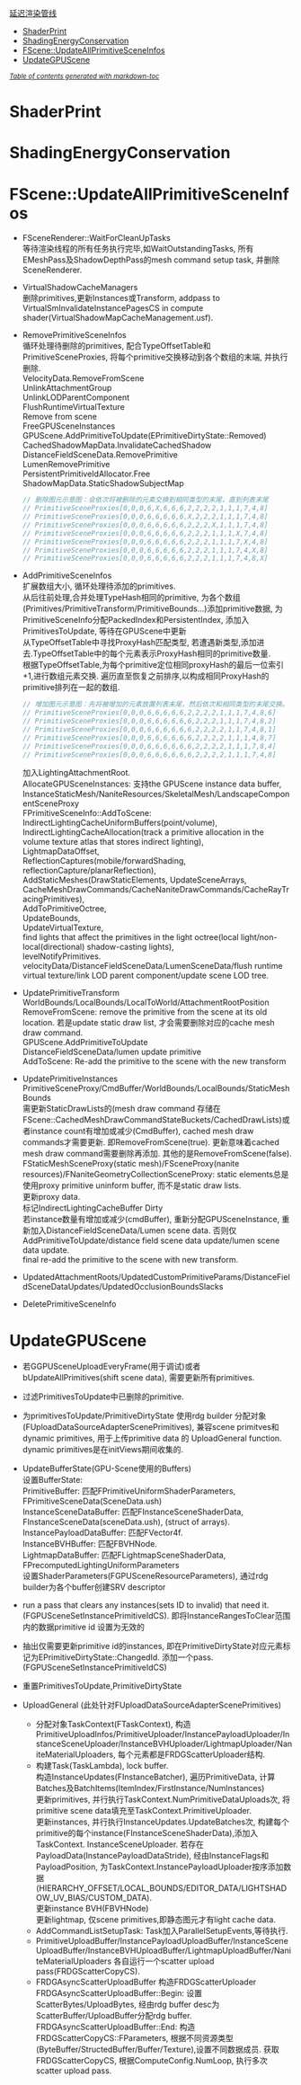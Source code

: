 [延迟渲染管线](https://www.cnblogs.com/timlly/p/14732412.html)


- [ShaderPrint](#shaderprint)
- [ShadingEnergyConservation](#shadingenergyconservation)
- [FScene::UpdateAllPrimitiveSceneInfos](#fsceneupdateallprimitivesceneinfos)
- [UpdateGPUScene](#updategpuscene)

<small><i><a href='http://ecotrust-canada.github.io/markdown-toc/'>Table of contents generated with markdown-toc</a></i></small>


# ShaderPrint

# ShadingEnergyConservation

# FScene::UpdateAllPrimitiveSceneInfos
- FSceneRenderer::WaitForCleanUpTasks  
等待渲染线程的所有任务执行完毕,如WaitOutstandingTasks, 所有EMeshPass及ShadowDepthPass的mesh command setup task, 并删除SceneRenderer.
- VirtualShadowCacheManagers  
    删除primitives,更新Instances或Transform, addpass to VirtualSmInvalidateInstancePagesCS in compute shader(VirtualShadowMapCacheManagement.usf).
- RemovePrimitiveSceneInfos  
    循环处理待删除的primitives, 配合TypeOffsetTable和PrimitiveSceneProxies, 将每个primitive交换移动到各个数组的末端, 并执行删除.  
    VelocityData.RemoveFromScene  
    UnlinkAttachmentGroup  
    UnlinkLODParentComponent  
    FlushRuntimeVirtualTexture  
    Remove from scene  
    FreeGPUSceneInstances  
    GPUScene.AddPrimitiveToUpdate(EPrimitiveDirtyState::Removed)  
    CachedShadowMapData.InvalidateCachedShadow  
    DistanceFieldSceneData.RemovePrimitive  
    LumenRemovePrimitive  
    PersistentPrimitiveIdAllocator.Free  
    ShadowMapData.StaticShadowSubjectMap  


    ``` c++
    // 删除图元示意图：会依次将被删除的元素交换到相同类型的末尾，直到列表末尾
    // PrimitiveSceneProxies[0,0,0,6,X,6,6,6,2,2,2,2,1,1,1,7,4,8]
    // PrimitiveSceneProxies[0,0,0,6,6,6,6,6,X,2,2,2,1,1,1,7,4,8]
    // PrimitiveSceneProxies[0,0,0,6,6,6,6,6,2,2,2,X,1,1,1,7,4,8]
    // PrimitiveSceneProxies[0,0,0,6,6,6,6,6,2,2,2,1,1,1,X,7,4,8]
    // PrimitiveSceneProxies[0,0,0,6,6,6,6,6,2,2,2,1,1,1,7,X,4,8]
    // PrimitiveSceneProxies[0,0,0,6,6,6,6,6,2,2,2,1,1,1,7,4,X,8]
    // PrimitiveSceneProxies[0,0,0,6,6,6,6,6,2,2,2,1,1,1,7,4,8,X]
    ```

- AddPrimitiveSceneInfos  
    扩展数组大小, 循环处理待添加的primitives.  
    从后往前处理,合并处理TypeHash相同的primitive, 为各个数组(Primitives/PrimitiveTransform/PrimitiveBounds...)添加primitive数据, 为PrimitiveSceneInfo分配PackedIndex和PersistentIndex, 添加入PrimitivesToUpdate, 等待在GPUScene中更新  
    从TypeOffsetTable中寻找ProxyHash匹配类型, 若遭遇新类型,添加进去.TypeOffsetTable中的每个元素表示ProxyHash相同的primitive数量.  
    根据TypeOffsetTable,为每个primitive定位相同proxyHash的最后一位索引+1,进行数组元素交换. 遍历直至恢复之前排序,以构成相同ProxyHash的primitive排列在一起的数组.  


    ``` c++
    // 增加图元示意图：先将被增加的元素放置列表末尾，然后依次和相同类型的末尾交换。
    // PrimitiveSceneProxies[0,0,0,6,6,6,6,6,2,2,2,2,1,1,1,7,4,8,6]
    // PrimitiveSceneProxies[0,0,0,6,6,6,6,6,6,2,2,2,1,1,1,7,4,8,2]
    // PrimitiveSceneProxies[0,0,0,6,6,6,6,6,6,2,2,2,2,1,1,7,4,8,1]
    // PrimitiveSceneProxies[0,0,0,6,6,6,6,6,6,2,2,2,2,1,1,1,4,8,7]
    // PrimitiveSceneProxies[0,0,0,6,6,6,6,6,6,2,2,2,2,1,1,1,7,8,4]
    // PrimitiveSceneProxies[0,0,0,6,6,6,6,6,6,2,2,2,2,1,1,1,7,4,8]
    ```

    加入LightingAttachmentRoot.  
    AllocateGPUSceneInstances: 支持the GPUScene instance data buffer, InstanceStaticMesh/NaniteResources/SkeletalMesh/LandscapeComponentSceneProxy  
    FPrimitiveSceneInfo::AddToScene:  
        IndirectLightingCacheUniformBuffers(point/volume),  
        IndirectLightingCacheAllocation(track a primitive allocation in the volume texture atlas that stores indirect lighting),  
        LightmapDataOffset,  
        ReflectionCaptures(mobile/forwardShading, reflectionCapture/planarReflection),  
        AddStaticMeshes(DrawStaticElements, UpdateSceneArrays, CacheMeshDrawCommands/CacheNaniteDrawCommands/CacheRayTracingPrimitives),  
        AddToPrimitiveOctree,  
        UpdateBounds,  
        UpdateVirtualTexture,  
        find lights that affect the primitives in the light octree(local light/non-local(directional) shadow-casting lights),  
        levelNotifyPrimitives.  
    velocityData/DistanceFieldSceneData/LumenSceneData/flush runtime virtual texture/link LOD parent component/update scene LOD tree.  

- UpdatePrimitiveTransform  
    WorldBounds/LocalBounds/LocalToWorld/AttachmentRootPosition  
    RemoveFromScene: remove the primitive from the scene at its old location. 若是update static draw list, 才会需要删除对应的cache mesh draw command.  
    GPUScene.AddPrimitiveToUpdate  
    DistanceFieldSceneData/lumen update primitive  
    AddToScene: Re-add the primitive to the scene with the new transform  

- UpdatePrimitiveInstances  
    PrimitiveSceneProxy/CmdBuffer/WorldBounds/LocalBounds/StaticMeshBounds  
    需更新StaticDrawLists的(mesh draw command 存储在FScene::CachedMeshDrawCommandStateBuckets/CachedDrawLists)或者instance count有增加或减少(CmdBuffer), cached mesh draw commands才需要更新. 即RemoveFromScene(true). 更新意味着cached mesh draw command需要删除再添加. 其他的是RemoveFromScene(false).  
    FStaticMeshSceneProxy(static mesh)/FSceneProxy(nanite resources)/FNaniteGeometryCollectionSceneProxy: static elements总是使用proxy primitive uninform buffer, 而不是static draw lists.  
    更新proxy data.  
    标记IndirectLightingCacheBuffer Dirty  
    若instance数量有增加或减少(cmdBuffer), 重新分配GPUSceneInstance, 重新加入DistanceFieldSceneData/Lumen scene data. 否则仅AddPrimitiveToUpdate/distance field scene data update/lumen scene data update.  
    final re-add the primitive to the scene with new transform.  

- UpdatedAttachmentRoots/UpdatedCustomPrimitiveParams/DistanceFieldSceneDataUpdates/UpdatedOcclusionBoundsSlacks  

- DeletePrimitiveSceneInfo  


# UpdateGPUScene  
- 若GGPUSceneUploadEveryFrame(用于调试)或者bUpdateAllPrimitives(shift scene data), 需要更新所有primitives.  
- 过滤PrimitivesToUpdate中已删除的primitive.  
- 为primitivesToUpdate/PrimitiveDirtyState 使用rdg builder 分配对象(FUploadDataSourceAdapterScenePrimitives), 兼容scene primitves和dynamic primitives, 用于上传primitive data 的 UploadGeneral function. dynamic primitives是在initViews期间收集的.  
- UpdateBufferState(GPU-Scene使用的Buffers)  
  设置BufferState:  
    PrimitiveBuffer: 匹配FPrimitiveUniformShaderParameters, FPrimitiveSceneData(SceneData.ush)  
    InstanceSceneDataBuffer: 匹配FInstanceSceneShaderData, FInstanceSceneData(sceneData.ush), (struct of arrays).  
    InstancePayloadDataBuffer: 匹配FVector4f.  
    InstanceBVHBuffer: 匹配FBVHNode.  
    LightmapDataBuffer: 匹配FLightmapSceneShaderData, FPrecomputedLightingUniformParameters  
  设置ShaderParameters(FGPUSceneResourceParameters), 通过rdg builder为各个buffer创建SRV descriptor  

- run a pass that clears any instances(sets ID to invalid) that need it. (FGPUSceneSetInstancePrimitiveIdCS). 即将InstanceRangesToClear范围内的数据primitive id 设置为无效的  
- 抽出仅需要更新primitive id的instances, 即在PrimitiveDirtyState对应元素标记为EPrimitiveDirtyState::ChangedId. 添加一个pass. (FGPUSceneSetInstancePrimitiveIdCS)  
- 重置PrimitivesToUpdate,PrimitiveDirtyState  
- UploadGeneral (此处针对FUploadDataSourceAdapterScenePrimitives)  
    - 分配对象TaskContext(FTaskContext), 构造PrimitiveUploadInfos/PrimitiveUploader/InstancePayloadUploader/InstanceSceneUploader/InstanceBVHUploader/LightmapUploader/NaniteMaterialUploaders, 每个元素都是FRDGScatterUploader结构.  
    - 构建Task(TaskLambda), lock buffer.  
        构造InstanceUpdates(FInstanceBatcher), 遍历PrimitiveData, 计算Batches及BatchItems(ItemIndex/FirstInstance/NumInstances)  
        更新primitives, 并行执行TaskContext.NumPrimitiveDataUploads次, 将primitive scene data填充至TaskContext.PrimitiveUploader.  
        更新instances, 并行执行InstanceUpdates.UpdateBatches次, 构建每个primitive的每个instance(FInstanceSceneShaderData),添加入TaskContext.  InstanceSceneUploader. 若存在PayloadData(InstancePayloadDataStride), 经由InstanceFlags和PayloadPosition, 为TaskContext.InstancePayloadUploader按序添加数据(HIERARCHY_OFFSET/LOCAL_BOUNDS/EDITOR_DATA/LIGHTSHADOW_UV_BIAS/CUSTOM_DATA).  
        更新instance BVH(FBVHNode)  
        更新lightmap, 仅scene primitives,即静态图元才有light cache data.  
    - AddCommandListSetupTask: Task加入ParallelSetupEvents,等待执行.  
    - PrimitiveUploadBuffer/InstancePayloadUploadBuffer/InstanceSceneUploadBuffer/InstanceBVHUploadBuffer/LightmapUploadBuffer/NaniteMaterialUploaders 各自运行一个scatter upload pass(FRDGScatterCopyCS).  
    - FRDGAsyncScatterUploadBuffer 构造FRDGScatterUploader  
        FRDGAsyncScatterUploadBuffer::Begin: 设置ScatterBytes/UploadBytes, 经由rdg buffer desc为ScatterBuffer/UploadBuffer分配rdg buffer.  
        FRDGAsyncScatterUploadBuffer::End: 构造FRDGScatterCopyCS::FParameters, 根据不同资源类型(ByteBuffer/StructedBuffer/Buffer/Texture),设置不同数据成员. 获取FRDGScatterCopyCS, 根据ComputeConfig.NumLoop, 执行多次scatter upload pass.